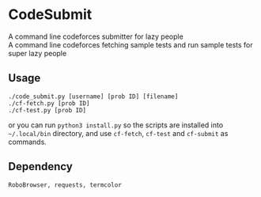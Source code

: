 # CodeSubmit
A command line codeforces submitter for lazy people  
A command line codeforces fetching sample tests and run sample tests for super lazy people

## Usage
`./code_submit.py [username] [prob ID] [filename]`  
`./cf-fetch.py [prob ID]`  
`./cf-test.py [prob ID]`

or you can run `python3 install.py` so the scripts are installed into `~/.local/bin` directory, and use `cf-fetch`, `cf-test` and `cf-submit` as commands.

## Dependency
`RoboBrowser, requests, termcolor`
